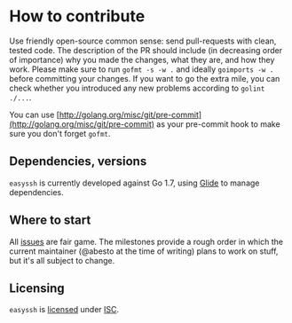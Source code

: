 # How to contribute

Use friendly open-source common sense: send pull-requests with clean, tested code. The description of the PR should
include (in decreasing order of importance) why you made the changes, what they are, and how they work. Please make
sure to run `gofmt -s -w .` and ideally `goimports -w .` before committing your changes. If you want to go the
extra mile, you can check whether you introduced any new problems according to `golint ./...`.

You can use [http://golang.org/misc/git/pre-commit](http://golang.org/misc/git/pre-commit) as your pre-commit hook
to make sure you don't forget `gofmt`.

## Dependencies, versions

`easyssh` is currently developed against Go 1.7, using [Glide](https://glide.sh/) to manage dependencies.

## Where to start

All [issues](https://github.com/abesto/easyssh/issues) are fair game. The milestones provide a rough order in which
the current maintainer (@abesto at the time of writing) plans to work on stuff, but it's all subject to change.

## Licensing

`easyssh` is [licensed](LICENSE.txt) under [ISC](http://opensource.org/licenses/ISC).

